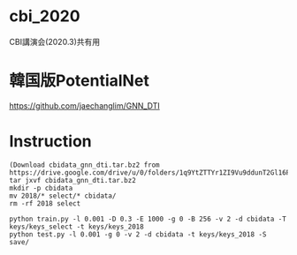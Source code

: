 # cbi_2020

CBI講演会(2020.3)共有用

# 韓国版PotentialNet

https://github.com/jaechanglim/GNN_DTI

# Instruction

```
(Download cbidata_gnn_dti.tar.bz2 from https://drive.google.com/drive/u/0/folders/1q9YtZTTYr1ZI9Vu9ddunT2Gl16Pmy4S9)
tar jxvf cbidata_gnn_dti.tar.bz2
mkdir -p cbidata
mv 2018/* select/* cbidata/
rm -rf 2018 select

python train.py -l 0.001 -D 0.3 -E 1000 -g 0 -B 256 -v 2 -d cbidata -T keys/keys_select -t keys/keys_2018
python test.py -l 0.001 -g 0 -v 2 -d cbidata -t keys/keys_2018 -S save/
```


